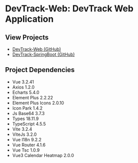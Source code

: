 # DevTrack-Web: DevTrack Web Application

## View Projects

- [DevTrack-Web (GitHub)](https://github.com/IkaroInory/DevTrack-Web)
- [DevTrack-SpringBoot (GitHub)](https://github.com/IkaroInory/DevTrack-SpringBoot)

## Project Dependencies

- Vue 3.2.41
- Axios 1.2.0
- Echarts 5.4.0
- Element Plus 2.2.22
- Element Plus Icons 2.0.10
- Icon Park 1.4.2
- Js Base64 3.7.3
- Types 18.11.9
- TypeScript 4.5.5
- Vite 3.2.4
- ViteJs 3.2.0
- Vue I18n 9.2.2
- Vue Router 4.1.6
- Vue Tsc 1.0.9
- Vue3 Calendar Heatmap 2.0.0
